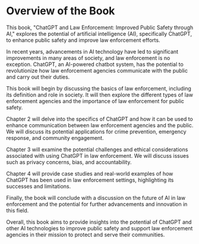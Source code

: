 Overview of the Book
==================================

This book, "ChatGPT and Law Enforcement: Improved Public Safety through AI," explores the potential of artificial intelligence (AI), specifically ChatGPT, to enhance public safety and improve law enforcement efforts.

In recent years, advancements in AI technology have led to significant improvements in many areas of society, and law enforcement is no exception. ChatGPT, an AI-powered chatbot system, has the potential to revolutionize how law enforcement agencies communicate with the public and carry out their duties.

This book will begin by discussing the basics of law enforcement, including its definition and role in society. It will then explore the different types of law enforcement agencies and the importance of law enforcement for public safety.

Chapter 2 will delve into the specifics of ChatGPT and how it can be used to enhance communication between law enforcement agencies and the public. We will discuss its potential applications for crime prevention, emergency response, and community engagement.

Chapter 3 will examine the potential challenges and ethical considerations associated with using ChatGPT in law enforcement. We will discuss issues such as privacy concerns, bias, and accountability.

Chapter 4 will provide case studies and real-world examples of how ChatGPT has been used in law enforcement settings, highlighting its successes and limitations.

Finally, the book will conclude with a discussion on the future of AI in law enforcement and the potential for further advancements and innovation in this field.

Overall, this book aims to provide insights into the potential of ChatGPT and other AI technologies to improve public safety and support law enforcement agencies in their mission to protect and serve their communities.
